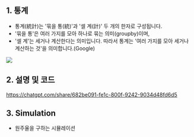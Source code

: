 ## 1. 통계
- 통계(統計)는 '묶을 통(統)'과 '셀 계(計)' 두 개의 한자로 구성됩니다.
- '묶을 통'은 여러 가지를 모아 하나로 묶는 의미(groupby)이며,
- '셀 계'는 세거나 계산한다는 의미입니다. 따라서 통계는 '여러 가지를 모아 세거나 계산하는 것'을 의미합니다.(Google)

<img src='https://images.unsplash.com/photo-1610029795220-e5afca4dc7ba?w=500&auto=format&fit=crop&q=60&ixlib=rb-4.1.0&ixid=M3wxMjA3fDB8MHxzZWFyY2h8Mnx8bGlnaHRob3VzZXxlbnwwfHwwfHx8MA%3D%3D'>

## 2. 설명 및 코드
https://chatgpt.com/share/682be091-fe1c-800f-9242-9034d48fd6d5 

## 3. Simulation
- 원주율을 구하는 시뮬레이션 
